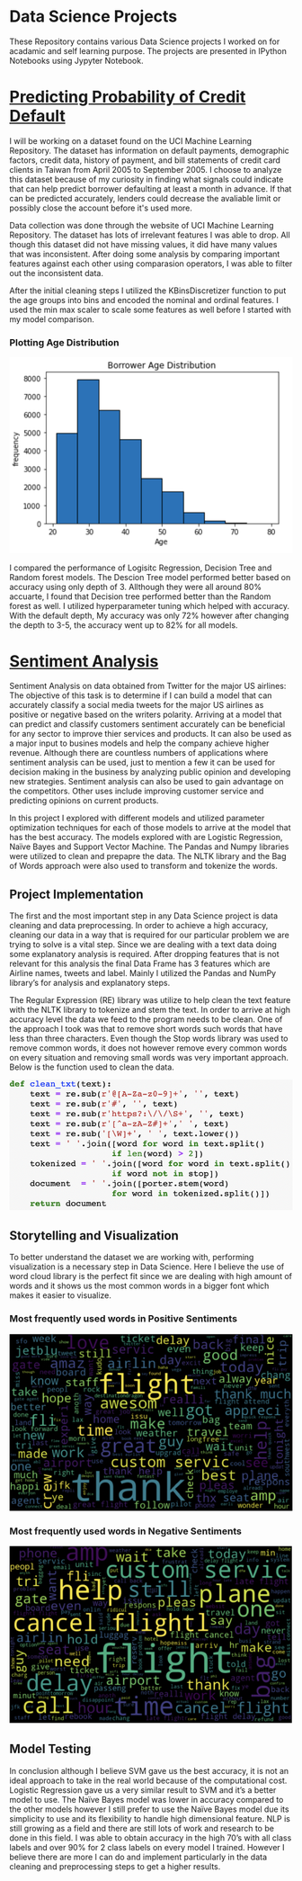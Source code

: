 # **Data Science Projects**

These Repository contains various Data Science projects I worked on for acadamic and self learning purpose. The projects are presented in IPython Notebooks using Jypyter Notebook.

# [Predicting Probability of Credit Default](https://github.com/hayelomDS/Data_Science_Projects/tree/master/credit_default)
I will be working on a dataset found on the UCI Machine Learning Repository. The dataset has information on default payments, demographic factors, credit data, history of payment, and bill statements of credit card clients in Taiwan from April 2005 to September 2005. I choose to analyze this dataset because of my curiosity in finding what signals could indicate that can help predict borrower defaulting at least a month in advance. If that can be predicted accurately, lenders could decrease the avaliable limit or possibly close the account before it's used more.

Data collection was done through the website of UCI Machine Learning Repository. The dataset has lots of irrelevant features I was able to drop. All though this dataset did not have missing values, it did have many values that was inconsistent. After doing some analysis by comparing important features against each other using comparasion operators, I was able to filter out the inconsistent data. 

After the initial cleaning steps I utilized the KBinsDiscretizer function to put the age groups into bins and encoded the nominal and ordinal features. I used the min max scaler to scale some features as well before I started with my model comparison. 

### Plotting Age Distribution 
![](/images/age_dist.png)

I compared the performance of Logisitc Regression, Decision Tree and Random forest models. The Descion Tree model performed better based on accuracy using only depth of 3. Allthough they were all around 80% accuarte, I found that Decision tree performed better than the Random forest as well. I utilized hyperparameter tuning which helped with accuracy. With the default depth, My accuracy was only 72% however after changing the depth to 3-5, the accuracy went up to 82% for all models. 
	
# [Sentiment Analysis](https://github.com/hayelomDS/Data_Science_Projects/tree/master/sentiment%20analysis%20for%20US%20airlines)
Sentiment Analysis on data obtained from Twitter for the major US airlines: The objective of this task is to determine if I can build a model that can accurately classify a social media tweets for the major US airlines as positive or negative based on the writers polarity. Arriving at a model that can predict and classify customers sentiment accurately can be beneficial for any sector to improve thier services and products. It can also be used as a major input to busines models and help the company achieve higher revenue. Although there are countless numbers of applications where sentiment analysis can be used, just to mention a few it can be used for decision making in the business by analyzing public opinion and developing new strategies. Sentiment analysis can also be used to gain advantage on the competitors. Other uses include improving customer service and predicting opinions on current products.

In this project I explored with different models and utilized parameter optimization techniques for each of those models to arrive at the model that has the best accuracy. The models explored with are Logistic Regression, Naïve Bayes and Support Vector Machine. The Pandas and Numpy libraries were utilized to clean and prepapre the data. The NLTK library and the Bag of Words approach were also used to transform and tokenize the words. 

## Project Implementation

The first and the most important step in any Data Science project is data cleaning and data preprocessing. In order to achieve a high accuracy, cleaning our data in a way that is required for our particular problem we are trying to solve is a vital step. Since we are dealing with a text data doing some explanatory analysis is required. After dropping features that is not relevant for this analysis the final Data Frame has 3 features which are Airline names, tweets and label. Mainly I utilized the Pandas and NumPy library’s for analysis and explanatory steps.

The Regular Expression (RE) library was utilize to help clean the text feature with the NLTK library to tokenize and stem the text. In order to arrive at high accuracy level the data we feed to the program needs to be clean. One of the approach I took was that to remove short words such words that have less than three characters. Even though the Stop words library was used to remove common words, it does not however remove every common words on every situation and removing small words was very important approach. Below is the function used to clean the data.

![](/images/clean_func.png)

## Storytelling and Visualization

To better understand the dataset we are working with, performing visualization is a necessary step in Data Science. Here I believe the use of word cloud library is the perfect fit since we are dealing with high amount of words and it shows us the most common words in a bigger font which makes it easier to visualize.

### Most frequently used words in Positive Sentiments
![](/images/Positive_wordcloud.png)

### Most frequently used words in Negative Sentiments
![](/images/negative_wordcloud.png)

## Model Testing

In conclusion although I believe SVM gave us the best accuracy, it is not an ideal approach to take in the real world because of the computational cost. Logistic Regression gave us a very similar result to SVM and it’s a better model to use. The Naïve Bayes model was lower in accuracy compared to the other models however I still prefer to use the Naïve Bayes model due its simplicity to use and its flexibility to handle high dimensional feature. NLP is still growing as a field and there are still lots of work and research to be done in this field. I was able to obtain accuracy in the high 70’s with all class labels and over 90% for 2 class labels on every model I trained. However I believe there are more I can do and implement particularly in the data cleaning and preprocessing steps to get a higher results.
